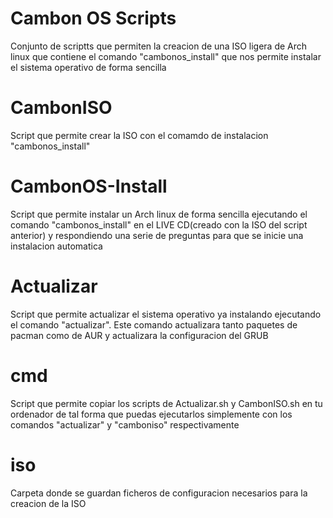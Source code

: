 # Cambon OS Scripts
Conjunto de scriptts que permiten la creacion de una ISO ligera de Arch linux que contiene el comando "cambonos_install" que nos permite instalar el sistema operativo de forma sencilla



# CambonISO
Script que permite crear la ISO con el comamdo de instalacion "cambonos_install"

# CambonOS-Install
Script que permite instalar un Arch linux de forma sencilla ejecutando el comando "cambonos_install" en el LIVE CD(creado con la ISO del script anterior) y respondiendo una serie de preguntas para que se inicie una instalacion automatica

# Actualizar
Script que permite actualizar el sistema operativo ya instalando ejecutando el comando "actualizar". Este comando actualizara tanto paquetes de pacman como de AUR y actualizara la configuracion del GRUB

# cmd
Script que permite copiar los scripts de Actualizar.sh y CambonISO.sh en tu ordenador de tal forma que puedas ejecutarlos simplemente con los comandos "actualizar" y "camboniso" respectivamente

# iso
Carpeta donde se guardan ficheros de configuracion necesarios para la creacion de la ISO
